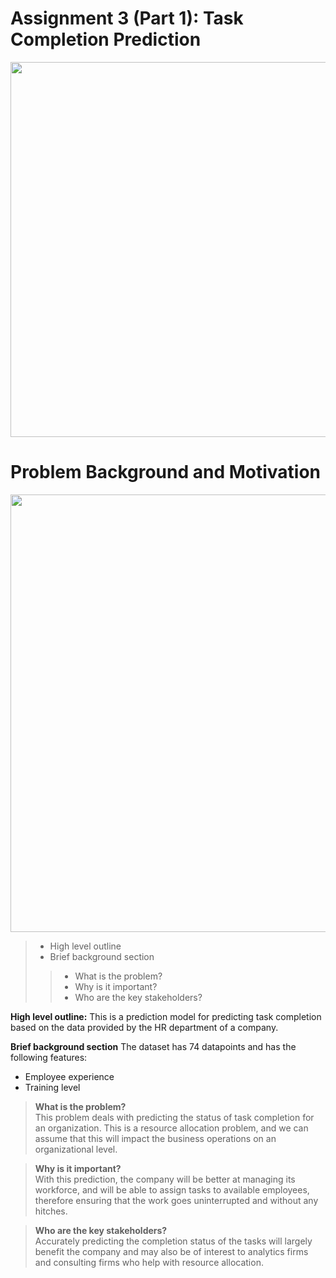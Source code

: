 # Assignment 3 (Part 1): Task Completion Prediction

<img src="https://www.techfunnel.com/wp-content/uploads/2019/01/Why-Human-Resources-Management-Is-Important-For-Every-Organization.jpg"
     width = "600"/>

# Problem Background and Motivation <a class="anchor" id="problem-background"></a>

<img src='' width="700" />

>- High level outline
>- Brief background section
>>- What is the problem?
>>- Why is it important?
>>- Who are the key stakeholders?

<b>High level outline:</b>
This is a prediction model for predicting task completion based on the data provided by the HR department of a company.

<b>Brief background section</b>
The dataset has 74 datapoints and has the following features:
- Employee experience
- Training level

> <b>What is the problem?</b><br>
This problem deals with predicting the status of task completion for an organization. This is a resource allocation problem, and we can assume that this will impact the business operations on an organizational level.

> <b>Why is it important?</b><br>
With this prediction, the company will be better at managing its workforce, and will be able to assign tasks to available employees, therefore ensuring that the work goes uninterrupted and without any hitches.

> <b>Who are the key stakeholders?</b><br>
Accurately predicting the completion status of the tasks will largely benefit the company and may also be of interest to analytics firms and consulting firms who help with resource allocation.
